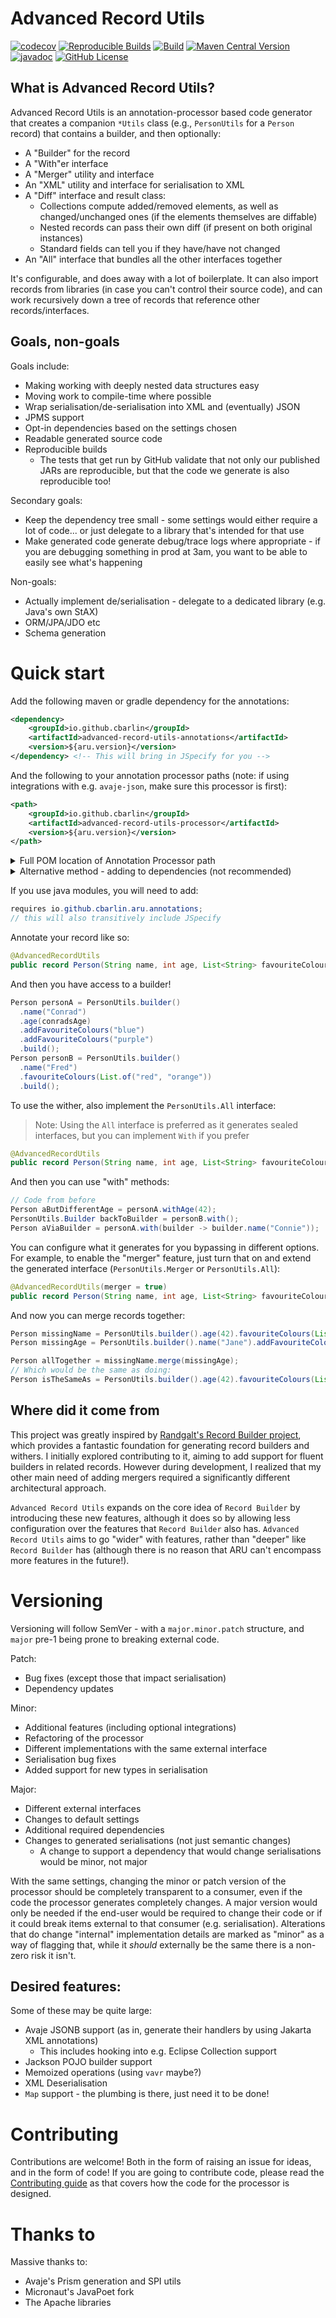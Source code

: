 # Advanced Record Utils

[![codecov](https://codecov.io/github/cbarlin/advanced-record-utils/graph/badge.svg?token=KAGP71F0JH)](https://codecov.io/github/cbarlin/advanced-record-utils)
[![Reproducible Builds](https://img.shields.io/endpoint?url=https://raw.githubusercontent.com/jvm-repo-rebuild/reproducible-central/master/content/io/github/cbarlin/aru/badge.json)](https://github.com/jvm-repo-rebuild/reproducible-central/blob/master/content/io/github/cbarlin/aru/README.md)
[![Build](https://github.com/cbarlin/advanced-record-utils/actions/workflows/build.yml/badge.svg)](https://github.com/cbarlin/advanced-record-utils/actions/workflows/build.yml)
[![Maven Central Version](https://img.shields.io/maven-central/v/io.github.cbarlin/advanced-record-utils-processor?style=flat&color=dark-green&link=https%3A%2F%2Fgithub.com%2Fcbarlin%2Fadvanced-record-utils)](https://central.sonatype.com/artifact/io.github.cbarlin/advanced-record-utils-annotations)
[![javadoc](https://javadoc.io/badge2/io.github.cbarlin/advanced-record-utils-annotations/javadoc.svg)](https://javadoc.io/doc/io.github.cbarlin/advanced-record-utils-annotations)
[![GitHub License](https://img.shields.io/github/license/cbarlin/advanced-record-utils)](https://github.com/cbarlin/advanced-record-utils?tab=MIT-1-ov-file#readme)

## What is Advanced Record Utils?

Advanced Record Utils is an annotation-processor based code generator that creates a companion `*Utils` class (e.g., `PersonUtils` for a `Person` record) that contains a builder, and then optionally:
 * A "Builder" for the record
 * A "With"er interface
 * A "Merger" utility and interface
 * An "XML" utility and interface for serialisation to XML
 * A "Diff" interface and result class:
   * Collections compute added/removed elements, as well as changed/unchanged ones (if the elements themselves are diffable)
   * Nested records can pass their own diff (if present on both original instances)
   * Standard fields can tell you if they have/have not changed
 * An "All" interface that bundles all the other interfaces together

It's configurable, and does away with a lot of boilerplate. It can also import records from libraries (in case you can't control their source code), and can work recursively down a tree of records that reference other records/interfaces.

## Goals, non-goals

Goals include:
 * Making working with deeply nested data structures easy
 * Moving work to compile-time where possible
 * Wrap serialisation/de-serialisation into XML and (eventually) JSON
 * JPMS support
 * Opt-in dependencies based on the settings chosen
 * Readable generated source code
 * Reproducible builds
    * The tests that get run by GitHub validate that not only our published JARs are reproducible, but that the code we generate is also reproducible too!

Secondary goals:
 * Keep the dependency tree small - some settings would either require a lot of code... or just delegate to a library that's intended for that use
 * Make generated code generate debug/trace logs where appropriate - if you are debugging something in prod at 3am, you want to be able to easily see what's happening

Non-goals:
 * Actually implement de/serialisation - delegate to a dedicated library (e.g. Java's own StAX)
 * ORM/JPA/JDO etc
 * Schema generation

# Quick start

Add the following maven or gradle dependency for the annotations:

```xml
<dependency>
    <groupId>io.github.cbarlin</groupId>
    <artifactId>advanced-record-utils-annotations</artifactId>
    <version>${aru.version}</version>
</dependency> <!-- This will bring in JSpecify for you -->
```

And the following to your annotation processor paths (note: if using integrations with e.g. `avaje-json`, make sure this processor is first):

```xml
<path>
    <groupId>io.github.cbarlin</groupId>
    <artifactId>advanced-record-utils-processor</artifactId>
    <version>${aru.version}</version>
</path>
```

<details>
<summary>Full POM location of Annotation Processor path</summary>

If you don't have a `build` section of your pom, you can use the below.
  
```xml
<build>
    <plugins>
        <plugin>
            <groupId>org.apache.maven.plugins</groupId>
            <artifactId>maven-compiler-plugin</artifactId>
            <configuration>
                <annotationProcessorPaths>
                    <path>
                        <groupId>io.github.cbarlin</groupId>
                        <artifactId>advanced-record-utils-processor</artifactId>
                        <version>${aru.version}</version>
                    </path>
                </annotationProcessorPaths>
            </configuration>
        </plugin>
    </plugins>
</build>
```
<hr />
</details>

<details>
<summary>Alternative method - adding to dependencies (not recommended)</summary>

You can add the processor to your dependencies using the below steps. However, the use of processor paths is recommended because the JDK team have changed the default behaviour after Java 23 (for good reason - see [Quality Outreach Heads-up - JDK 23: Changes Default Annotation Processing Policy](https://inside.java/2024/06/18/quality-heads-up/) for some of them)

1. Add the following maven property (required for Java 23+) - `<maven.compiler.proc>full</maven.compiler.proc>`
2. Add the dependency:
```xml
<dependency>
  <groupId>io.github.cbarlin</groupId>
  <artifactId>advanced-record-utils-processor</artifactId>
  <version>${aru.version}</version>
  <scope>provided</scope>
  <optional>true</optional>
</dependency>
```
<hr />
</details>

If you use java modules, you will need to add: 

```java
requires io.github.cbarlin.aru.annotations;
// this will also transitively include JSpecify
```

Annotate your record like so:

```java
@AdvancedRecordUtils
public record Person(String name, int age, List<String> favouriteColours) { }
```

And then you have access to a builder!

```java
Person personA = PersonUtils.builder()
  .name("Conrad")
  .age(conradsAge)
  .addFavouriteColours("blue")
  .addFavouriteColours("purple")
  .build();
Person personB = PersonUtils.builder()
  .name("Fred")
  .favouriteColours(List.of("red", "orange"))
  .build();
```

To use the wither, also implement the `PersonUtils.All` interface:

 > Note: Using the `All` interface is preferred as it generates sealed interfaces, but you can implement `With` if you prefer

```java
@AdvancedRecordUtils
public record Person(String name, int age, List<String> favouriteColours) implements PersonUtils.All { }
```

And then you can use "with" methods:

```java
// Code from before
Person aButDifferentAge = personA.withAge(42);
PersonUtils.Builder backToBuilder = personB.with();
Person aViaBuilder = personA.with(builder -> builder.name("Connie"));
```

You can configure what it generates for you bypassing in different options. For example, to enable the "merger" feature, just turn that on and extend the generated interface (`PersonUtils.Merger` or `PersonUtils.All`):

```java
@AdvancedRecordUtils(merger = true)
public record Person(String name, int age, List<String> favouriteColours) implements PersonUtils.All {}
```

And now you can merge records together:

```java
Person missingName = PersonUtils.builder().age(42).favouriteColours(List.of("red", "orange")).build();
Person missingAge = PersonUtils.builder().name("Jane").addFavouriteColour("pink").build();

Person allTogether = missingName.merge(missingAge);
// Which would be the same as doing:
Person isTheSameAs = PersonUtils.builder().age(42).favouriteColours(List.of("red", "orange", "pink")).name("Jane").build();
```

## Where did it come from

This project was greatly inspired by [Randgalt's Record Builder project](https://github.com/Randgalt/record-builder), which provides a fantastic foundation for generating record builders and withers. I initially explored contributing to it, aiming to add support for fluent builders in related records. However during development, I realized that my other main need of adding mergers required a significantly different architectural approach. 

`Advanced Record Utils` expands on the core idea of `Record Builder` by introducing these new features, although it does so by allowing less configuration over the features that `Record Builder` also has. `Advanced Record Utils` aims to go "wider" with features, rather than "deeper" like `Record Builder` has (although there is no reason that ARU can't encompass more features in the future!).

# Versioning

Versioning will follow SemVer - with a `major.minor.patch` structure, and `major` pre-1 being prone to breaking external code.

Patch:
 * Bug fixes (except those that impact serialisation)
 * Dependency updates

Minor:
 * Additional features (including optional integrations)
 * Refactoring of the processor
 * Different implementations with the same external interface
 * Serialisation bug fixes
 * Added support for new types in serialisation

Major:
 * Different external interfaces
 * Changes to default settings
 * Additional required dependencies
 * Changes to generated serialisations (not just semantic changes)
     * A change to support a dependency that would change serialisations would be minor, not major 

With the same settings, changing the minor or patch version of the processor should be completely transparent to a consumer, even if the code the processor generates completely changes. A major version would only be needed if the end-user would be required to change their code or if it could break items external to that consumer (e.g. serialisation). Alterations that do change "internal" implementation details are marked as "minor" as a way of flagging that, while it *should* externally be the same there is a non-zero risk it isn't.

## Desired features:

Some of these may be quite large:
 * Avaje JSONB support (as in, generate their handlers by using Jakarta XML annotations)
    * This includes hooking into e.g. Eclipse Collection support
 * Jackson POJO builder support
 * Memoized operations (using `vavr` maybe?)
 * XML Deserialisation
 * `Map` support - the plumbing is there, just need it to be done!

# Contributing

Contributions are welcome! Both in the form of raising an issue for ideas, and in the form of code! If you are going to contribute code, please read the [Contributing guide](CONTRIBUTING.md) as that covers how the code for the processor is designed.

# Thanks to

Massive thanks to:
 * Avaje's Prism generation and SPI utils
 * Micronaut's JavaPoet fork
 * The Apache libraries
